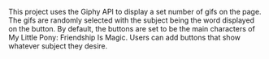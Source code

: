 This project uses the Giphy API to display a set number of gifs on the page. The gifs are randomly selected with the subject being the word displayed on the button. By default, the buttons are set to be the main characters of My Little Pony: Friendship Is Magic. Users can add buttons that show whatever subject they desire.